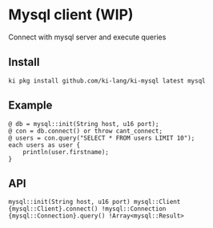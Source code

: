 
# Mysql client (WIP)

Connect with mysql server and execute queries

## Install

```
ki pkg install github.com/ki-lang/ki-mysql latest mysql
```

## Example

```
@ db = mysql::init(String host, u16 port);
@ con = db.connect() or throw cant_connect;
@ users = con.query("SELECT * FROM users LIMIT 10");
each users as user {
	println(user.firstname);
}
```

## API

```
mysql::init(String host, u16 port) mysql::Client
{mysql::Client}.connect() !mysql::Connection
{mysql::Connection}.query() !Array<mysql::Result>
```
